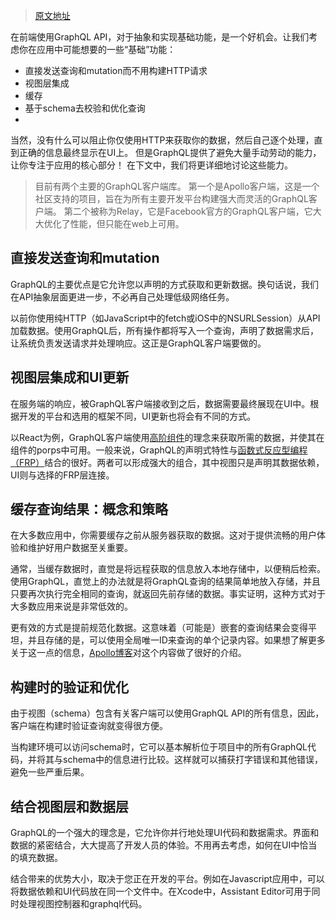 > [原文地址](https://segmentfault.com/a/1190000010347984)

在前端使用GraphQL API，对于抽象和实现基础功能，是一个好机会。让我们考虑你在应用中可能想要的一些“基础”功能：

- 直接发送查询和mutation而不用构建HTTP请求
- 视图层集成
- 缓存
- 基于schema去校验和优化查询
- 
当然，没有什么可以阻止你仅使用HTTP来获取你的数据，然后自己逐个处理，直到正确的信息最终显示在UI上。 但是GraphQL提供了避免大量手动劳动的能力，让你专注于应用的核心部分！ 在下文中，我们将更详细地讨论这些能力。

> 目前有两个主要的GraphQL客户端库。 第一个是Apollo客户端，这是一个社区支持的项目，旨在为所有主要开发平台构建强大而灵活的GraphQL客户端。 第二个被称为Relay，它是Facebook官方的GraphQL客户端，它大大优化了性能，但只能在web上可用。

## 直接发送查询和mutation
GraphQL的主要优点是它允许您以声明的方式获取和更新数据。换句话说，我们在API抽象层面更进一步，不必再自己处理低级网络任务。

以前你使用纯HTTP（如JavaScript中的fetch或iOS中的NSURLSession）从API加载数据。使用GraphQL后，所有操作都将写入一个查询，声明了数据需求后，让系统负责发送请求并处理响应。这正是GraphQL客户端要做的。

## 视图层集成和UI更新
在服务端的响应，被GraphQL客户端接收到之后，数据需要最终展现在UI中。根据开发的平台和选用的框架不同，UI更新也将会有不同的方式。

以React为例，GraphQL客户端使用[高阶组件](https://facebook.github.io/react/docs/higher-order-components.html)的理念来获取所需的数据，并使其在组件的porps中可用。一般来说，GraphQL的声明式特性与[函数式反应型编程（FRP）](https://en.wikipedia.org/wiki/Functional_reactive_programming)结合的很好。两者可以形成强大的组合，其中视图只是声明其数据依赖，UI则与选择的FRP层连接。

## 缓存查询结果：概念和策略
在大多数应用中，你需要缓存之前从服务器获取的数据。这对于提供流畅的用户体验和维护好用户数据至关重要。

通常，当缓存数据时，直觉是将远程获取的信息放入本地存储中，以便稍后检索。使用GraphQL，直觉上的办法就是将GraphQL查询的结果简单地放入存储，并且只要再次执行完全相同的查询，就返回先前存储的数据。事实证明，这种方式对于大多数应用来说是非常低效的。

更有效的方式是提前规范化数据。这意味着（可能是）嵌套的查询结果会变得平坦，并且存储的是，可以使用全局唯一ID来查询的单个记录内容。如果想了解更多关于这一点的信息，[Apollo博客](http://dev.apollodata.com/core/how-it-works.html)对这个内容做了很好的介绍。

## 构建时的验证和优化
由于视图（schema）包含有关客户端可以使用GraphQL API的所有信息，因此，客户端在构建时验证查询就变得很方便。

当构建环境可以访问schema时，它可以基本解析位于项目中的所有GraphQL代码，并将其与schema中的信息进行比较。这样就可以捕获打字错误和其他错误，避免一些严重后果。

## 结合视图层和数据层
GraphQL的一个强大的理念是，它允许你并行地处理UI代码和数据需求。界面和数据的紧密结合，大大提高了开发人员的体验。不用再去考虑，如何在UI中恰当的填充数据。

结合带来的优势大小，取决于您正在开发的平台。例如在Javascript应用中，可以将数据依赖和UI代码放在同一个文件中。在Xcode中，Assistant Editor可用于同时处理视图控制器和graphql代码。